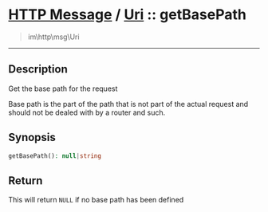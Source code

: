# [HTTP Message](http.md) / [Uri](http-Uri.md) :: getBasePath
 > im\http\msg\Uri
____

## Description
Get the base path for the request

Base path is the part of the path that is not part of
the actual request and should not be dealed with by a router and such.

## Synopsis
```php
getBasePath(): null|string
```

## Return
This will return `NULL` if no base path has been defined
